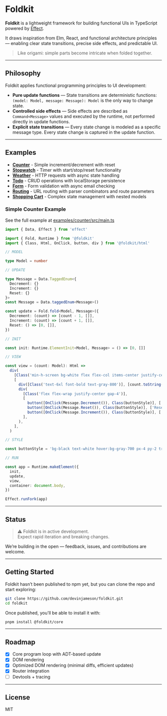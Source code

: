 # Foldkit

**Foldkit** is a lightweight framework for building functional UIs in TypeScript powered by [Effect](https://effect.website/).

It draws inspiration from Elm, React, and functional architecture principles — enabling clear state transitions, precise side effects, and predictable UI.

> Like origami: simple parts become intricate when folded together.

---

## Philosophy

Foldkit applies functional programming principles to UI development:

- **Pure update functions** — State transitions are deterministic functions: `(model: Model, message: Message): Model` is the only way to change state.
- **Controlled side effects** — Side effects are described as `Command<Message>` values and executed by the runtime, not performed directly in update functions.
- **Explicit state transitions** — Every state change is modeled as a specific message type. Every state change is captured in the update function.

---

## Examples

- **[Counter](examples/counter/src/main.ts)** - Simple increment/decrement with reset
- **[Stopwatch](examples/stopwatch/src/main.ts)** - Timer with start/stop/reset functionality
- **[Weather](examples/weather/src/main.ts)** - HTTP requests with async state handling
- **[Todo](examples/todo/src/main.ts)** - CRUD operations with localStorage persistence
- **[Form](examples/form/src/main.ts)** - Form validation with async email checking
- **[Routing](examples/routing/src/main.ts)** - URL routing with parser combinators and route parameters
- **[Shopping Cart](examples/shopping-cart/src/main.ts)** - Complex state management with nested models

### Simple Counter Example

See the full example at [examples/counter/src/main.ts](examples/counter/src/main.ts)

```ts
import { Data, Effect } from 'effect'

import { Fold, Runtime } from '@foldkit'
import { Class, Html, OnClick, button, div } from '@foldkit/html'

// MODEL

type Model = number

// UPDATE

type Message = Data.TaggedEnum<{
  Decrement: {}
  Increment: {}
  Reset: {}
}>
const Message = Data.taggedEnum<Message>()

const update = Fold.fold<Model, Message>({
  Decrement: (count) => [count - 1, []],
  Increment: (count) => [count + 1, []],
  Reset: () => [0, []],
})

// INIT

const init: Runtime.ElementInit<Model, Message> = () => [0, []]

// VIEW

const view = (count: Model): Html =>
  div(
    [Class('min-h-screen bg-white flex flex-col items-center justify-center gap-6 p-6')],
    [
      div([Class('text-6xl font-bold text-gray-800')], [count.toString()]),
      div(
        [Class('flex flex-wrap justify-center gap-4')],
        [
          button([OnClick(Message.Decrement()), Class(buttonStyle)], ['-']),
          button([OnClick(Message.Reset()), Class(buttonStyle)], ['Reset']),
          button([OnClick(Message.Increment()), Class(buttonStyle)], ['+']),
        ],
      ),
    ],
  )

// STYLE

const buttonStyle = 'bg-black text-white hover:bg-gray-700 px-4 py-2 transition'

// RUN

const app = Runtime.makeElement({
  init,
  update,
  view,
  container: document.body,
})

Effect.runFork(app)
```

---

## Status

> ⚠️ Foldkit is in active development.  
> Expect rapid iteration and breaking changes.

We’re building in the open — feedback, issues, and contributions are welcome.

---

## Getting Started

Foldkit hasn’t been published to npm yet, but you can clone the repo and start exploring:

```bash
git clone https://github.com/devinjameson/foldkit.git
cd foldkit
```

Once published, you'll be able to install it with:

```bash
pnpm install @foldkit/core
```

---

## Roadmap

- [x] Core program loop with ADT-based update
- [x] DOM rendering
- [x] Optimized DOM rendering (minimal diffs, efficient updates)
- [x] Router integration
- [ ] Devtools + tracing

---

## License

MIT
